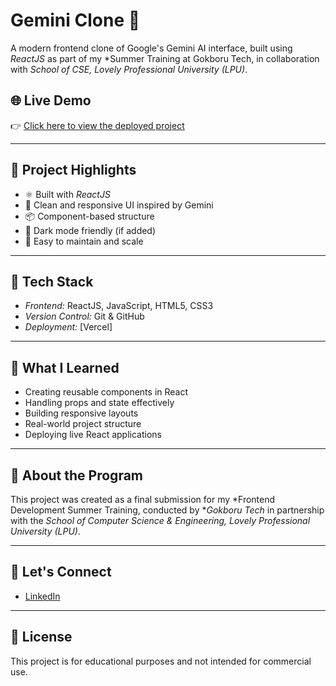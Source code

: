 # Gemini Clone 🚀

A modern frontend clone of Google's Gemini AI interface, built using *ReactJS* as part of my *Summer Training at Gokboru Tech, in collaboration with *School of CSE, Lovely Professional University (LPU)*.

## 🌐 Live Demo

👉 [Click here to view the deployed project](https://gemini-clone-rust.vercel.app/)

---

## 📌 Project Highlights

- ⚛ Built with *ReactJS*
- 🎨 Clean and responsive UI inspired by Gemini
- 📦 Component-based structure
- 🌙 Dark mode friendly (if added)
- 🔧 Easy to maintain and scale

---

## 📁 Tech Stack

- *Frontend:* ReactJS, JavaScript, HTML5, CSS3
- *Version Control:* Git & GitHub
- *Deployment:* [Vercel]

---

## 🧠 What I Learned

- Creating reusable components in React
- Handling props and state effectively
- Building responsive layouts
- Real-world project structure
- Deploying live React applications

---

## 🏫 About the Program

This project was created as a final submission for my *Frontend Development Summer Training, conducted by **Gokboru Tech* in partnership with the *School of Computer Science & Engineering, Lovely Professional University (LPU)*.

---

## 🤝 Let's Connect

- [LinkedIn](https://www.linkedin.com/in/anilsingh-in)  

---

## 📜 License

This project is for educational purposes and not intended for commercial use.
